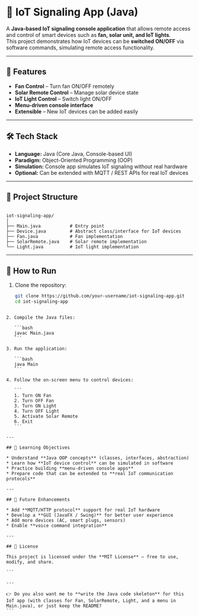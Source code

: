 
# 🔌 IoT Signaling App (Java)

A **Java-based IoT signaling console application** that allows remote access and control of smart devices such as **fan, solar unit, and IoT lights**.  
This project demonstrates how IoT devices can be **switched ON/OFF** via software commands, simulating remote access functionality.  

---

## 🚀 Features
- **Fan Control** – Turn fan ON/OFF remotely  
- **Solar Remote Control** – Manage solar device state  
- **IoT Light Control** – Switch light ON/OFF  
- **Menu-driven console interface**  
- **Extensible** – New IoT devices can be added easily  

---

## 🛠️ Tech Stack
- **Language:** Java (Core Java, Console-based UI)  
- **Paradigm:** Object-Oriented Programming (OOP)  
- **Simulation:** Console app simulates IoT signaling without real hardware  
- **Optional:** Can be extended with MQTT / REST APIs for real IoT devices  

---

## 📂 Project Structure
```

iot-signaling-app/
│
├── Main.java           # Entry point
├── Device.java         # Abstract class/interface for IoT devices
├── Fan.java            # Fan implementation
├── SolarRemote.java    # Solar remote implementation
└── Light.java          # IoT light implementation

````

---

## 📖 How to Run
1. Clone the repository:
   ```bash
   git clone https://github.com/your-username/iot-signaling-app.git
   cd iot-signaling-app
````

2. Compile the Java files:

   ```bash
   javac Main.java
   ```

3. Run the application:

   ```bash
   java Main
   ```

4. Follow the on-screen menu to control devices:

   ```
   1. Turn ON Fan
   2. Turn OFF Fan
   3. Turn ON Light
   4. Turn OFF Light
   5. Activate Solar Remote
   6. Exit
   ```

---

## 🎯 Learning Objectives

* Understand **Java OOP concepts** (classes, interfaces, abstraction)
* Learn how **IoT device control** can be simulated in software
* Practice building **menu-driven console apps**
* Prepare code that can be extended to **real IoT communication protocols**

---

## 🔮 Future Enhancements

* Add **MQTT/HTTP protocol** support for real IoT hardware
* Develop a **GUI (JavaFX / Swing)** for better user experience
* Add more devices (AC, smart plugs, sensors)
* Enable **voice command integration**

---

## 📜 License

This project is licensed under the **MIT License** – free to use, modify, and share.

```

---

👉 Do you also want me to **write the Java code skeleton** for this IoT app (with classes for Fan, SolarRemote, Light, and a menu in Main.java), or just keep the README?
```
